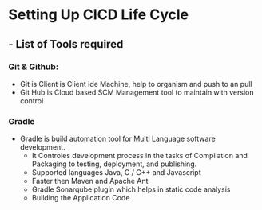 # Setting Up CICD Life Cycle

## - List of Tools required

### Git & Github:
- Git is Client is Client ide Machine, help to organism and push to an pull
- Git Hub is Cloud based SCM Management tool to maintain with version control

### Gradle
- Gradle is build automation tool for Multi Language software development. 
  - It Controles development process in the tasks of Compilation and Packaging to testing, deployment, and publishing. 
  - Supported languages Java, C / C++ and Javascript
  - Faster then Maven and Apache Ant
  - Gradle Sonarqube plugin which helps in static code analysis
  - Building the Application Code
